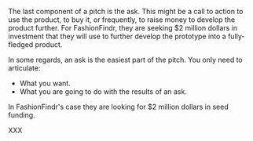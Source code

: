 The last component of a pitch is the ask. This might be a call to action to use the product, to buy it, or frequently, to raise money to develop the product further. For FashionFindr, they are seeking $2 million dollars in investment that they will use to further develop the prototype into a fully-fledged product.

In some regards, an ask is the easiest part of the pitch. You only need to articulate:

* What you want.
* What you are going to do with the results of an ask.

In FashionFindr's case they are looking for $2 million dollars in seed funding.

XXX